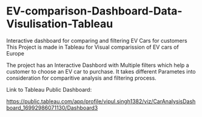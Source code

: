 # EV-comparison-Dashboard-Data-Visulisation-Tableau
Interactive dashboard for comparing and filtering EV Cars for customers
This Project is made in Tableau for Visual comparission of EV cars of Europe 

The project has an Interactive Dashbord with Multiple filters which help a customer to choose an EV car to purchase. It takes different Parametes into consideration for comparitive analysis and filtering process.

Link to Tableau Public Dashboard:

https://public.tableau.com/app/profile/vipul.singh1382/viz/CarAnalysisDashboard_16992986071130/Dashboard3
